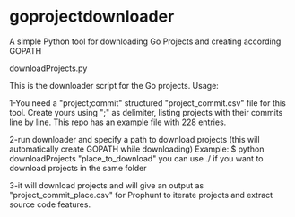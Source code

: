 # goprojectdownloader
A simple Python tool for downloading Go Projects and creating according GOPATH

downloadProjects.py

This is the downloader script for the Go projects.
Usage:

1-You need a "project;commit" structured "project_commit.csv" file for this tool. Create yours using ";" as delimiter, listing projects with their commits line by line. This repo has an example file with 228 entries.
  
2-run downloader and specify a path to download projects (this will automatically create GOPATH while downloading)
Example:
	$ python downloadProjects "place_to_download"
you can use ./ if you want to download projects in the same folder

3-it will download projects and will give an output as "project_commit_place.csv" for Prophunt to iterate projects and extract source code features.
